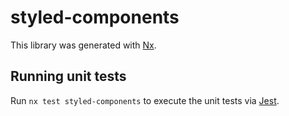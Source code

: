 # styled-components

This library was generated with [Nx](https://nx.dev).

## Running unit tests

Run `nx test styled-components` to execute the unit tests via [Jest](https://jestjs.io).
